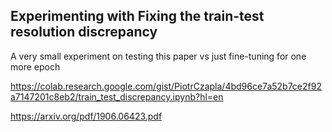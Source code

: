## Experimenting with Fixing the train-test resolution discrepancy

 A very small experiment on testing this paper vs just fine-tuning for one more epoch
 
 https://colab.research.google.com/gist/PiotrCzapla/4bd96ce7a52b7ce2f92a7147201c8eb2/train_test_discrepancy.ipynb?hl=en
 
 https://arxiv.org/pdf/1906.06423.pdf

